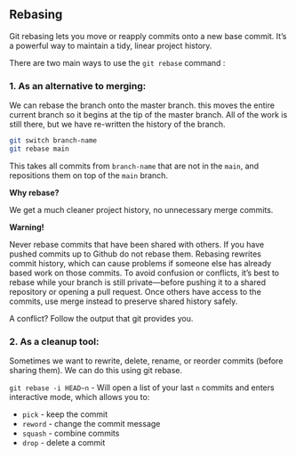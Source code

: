 ## Rebasing

Git rebasing lets you move or reapply commits onto a new base commit. It’s a powerful way to maintain a tidy, linear project history.

There are two main ways to use the `git rebase` command :

### 1. As an alternative to merging:
    
  We can rebase the branch onto the master branch. this moves the entire current branch so it begins at the tip of the master branch. All of the work is still there, but we have re-written the history of the branch.
  
  
  ```bash
  git switch branch-name 
  git rebase main
  ```

  This takes all commits from `branch-name` that are not in the `main`, and repositions them on top of the `main` branch.
 
  **Why rebase?**
  
  We get a much cleaner project history, no unnecessary merge commits. 
  
  **Warning!**
  
  Never rebase commits that have been shared with others. If you have pushed commits up to Github do not rebase them. 
  Rebasing rewrites commit history, which can cause problems if someone else has already based work on those commits. To avoid confusion or conflicts, it’s best to rebase while your branch is still private—before pushing it to a shared repository or opening a pull request.
  Once others have access to the commits, use merge instead to preserve shared history safely.
  
  A conflict?
  Follow the output that git provides you.
    


### 2. As a cleanup tool:
    
  Sometimes we want to rewrite, delete, rename, or reorder commits (before sharing them). We can do this using git rebase. 
  
  `git rebase -i HEAD~n` - Will open a list of your last `n` commits and enters interactive mode, which allows you to:
  - `pick` - keep the commit
  - `reword` - change the commit message
  - `squash` - combine commits
  - `drop` - delete a commit
  

        